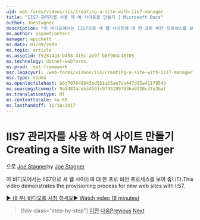 ```yaml
---
uid: web-forms/videos/iis/creating-a-site-with-iis7-manager
title: "IIS7 관리자를 사용 하 여 사이트를 만들기 | Microsoft Docs"
author: JoeStagner
description: "이 비디오에서는 IIS7으로 새 웹 사이트에 대 한 프로 비전 프로세스를 보여 줍니다."
ms.author: aspnetcontent
manager: wpickett
ms.date: 03/09/2009
ms.topic: article
ms.assetid: f52814a3-b458-415c-ab9f-b0f904c48705
ms.technology: dotnet-webforms
ms.prod: .net-framework
msc.legacyurl: /web-forms/videos/iis/creating-a-site-with-iis7-manager
msc.type: video
ms.openlocfilehash: b6d707648843bd551a65ae7cb447d95a4117954b
ms.sourcegitcommit: 9a9483aceb34591c97451997036a9120c3fe2baf
ms.translationtype: MT
ms.contentlocale: ko-KR
ms.lasthandoff: 11/10/2017
---
```

<a name="creating-a-site-with-iis7-manager"></a><span data-ttu-id="e0472-103">IIS7 관리자를 사용 하 여 사이트 만들기</span><span class="sxs-lookup"><span data-stu-id="e0472-103">Creating a Site with IIS7 Manager</span></span>
====================
<span data-ttu-id="e0472-104">으로 [Joe Stagner](https://github.com/JoeStagner)</span><span class="sxs-lookup"><span data-stu-id="e0472-104">by [Joe Stagner](https://github.com/JoeStagner)</span></span>

<span data-ttu-id="e0472-105">이 비디오에서는 IIS7으로 새 웹 사이트에 대 한 프로 비전 프로세스를 보여 줍니다.</span><span class="sxs-lookup"><span data-stu-id="e0472-105">This video demonstrates the provisioning process for new web sites with IIS7.</span></span>

[<span data-ttu-id="e0472-106">&#9654; (8 분) 비디오를 시청 하세요</span><span class="sxs-lookup"><span data-stu-id="e0472-106">&#9654; Watch video (8 minutes)</span></span>](https://channel9.msdn.com/Blogs/ASP-NET-Site-Videos/creating-a-site-with-iis7-manager)

>[!div class="step-by-step"]
<span data-ttu-id="e0472-107">[이전](troubleshooting-production-aspnet-apps.md)
[다음](installing-ftp7.md)</span><span class="sxs-lookup"><span data-stu-id="e0472-107">[Previous](troubleshooting-production-aspnet-apps.md)
[Next](installing-ftp7.md)</span></span>
